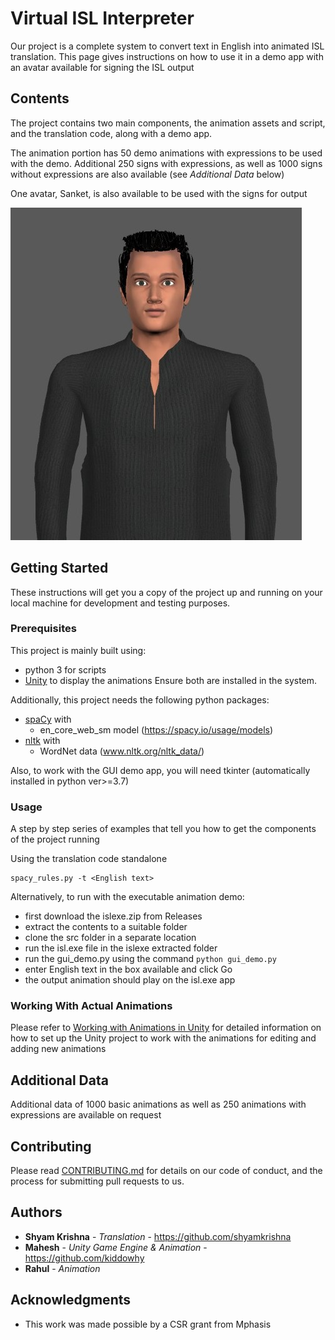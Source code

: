 # Virtual ISL Interpreter

Our project is a complete system to convert text in English into animated ISL translation. This page gives instructions on how to use it in a demo app with an avatar available for signing the ISL output

## Contents

The project contains two main components, the animation assets and script, and the translation code, along with a demo app. 

The animation portion has 50 demo animations with expressions to be used with the demo. Additional 250 signs with expressions, as well as 1000 signs without expressions are also available (see *Additional Data* below)

One avatar, Sanket, is also available to be used with the signs for output

![Alt text](docs/img/avatar_Sanket.jpeg?raw=true "Sanket")

## Getting Started

These instructions will get you a copy of the project up and running on your local machine for development and testing purposes. 

### Prerequisites

This project is mainly built using: 
* python 3 for scripts
* [Unity](https://store.unity.com/download) to display the animations
Ensure both are installed in the system.

Additionally, this project needs the following python packages: 
* [spaCy](https://spacy.io/usage) with 
  * en_core_web_sm model (https://spacy.io/usage/models) 
* [nltk](https://www.nltk.org/install.html) with
  * WordNet data (www.nltk.org/nltk_data/)

Also, to work with the GUI demo app, you will need tkinter (automatically installed in python ver>=3.7)

### Usage

A step by step series of examples that tell you how to get the components of the project running

Using the translation code standalone
```
spacy_rules.py -t <English text>
```

Alternatively, to run with the executable animation demo: 
* first download the islexe.zip from Releases
* extract the contents to a suitable folder
* clone the src folder in a separate location
* run the isl.exe file in the islexe extracted folder
* run the gui_demo.py using the command `python gui_demo.py`
* enter English text in the box available and click Go
* the output animation should play on the isl.exe app

### Working With Actual Animations

Please refer to [Working with Animations in Unity](docs/Working-with-Unity.md) for detailed information on how to set up the Unity project to work with the animations for editing and adding new animations


## Additional Data

Additional data of 1000 basic animations as well as 250 animations with expressions are available on request

## Contributing

Please read [CONTRIBUTING.md](TODO) for details on our code of conduct, and the process for submitting pull requests to us.

## Authors

* **Shyam Krishna** - *Translation* - https://github.com/shyamkrishna
* **Mahesh** - *Unity Game Engine & Animation* - https://github.com/kiddowhy
* **Rahul** - *Animation* 

## Acknowledgments

* This work was made possible by a CSR grant from Mphasis

